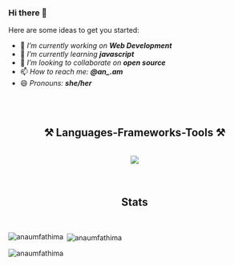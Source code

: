 

### Hi there 👋

Here are some ideas to get you started:

- 🔭 _I’m currently working on_ ***Web Development***
- 🌱 _I’m currently learning_ ***javascript***
- 👯 _I’m looking to collaborate on_ ***open source*** 
- 📫 _How to reach me:_ ***@an_.am***
- 😄 _Pronouns:_ ***she/her***
<br>
<br>
<h2 align="center">⚒️ Languages-Frameworks-Tools ⚒️</h2>
<br/>
<div align="center">
    <img src="https://skillicons.dev/icons?i=c,cpp,html,css,javascript,java,python,vscode,github,eclipse,react,sql,mongodb" />
</div>

<br/>
<br/>
<h2 align="center">Stats</h2>
<br/>
<p><img align="left" src="https://github-readme-stats.vercel.app/api/top-langs?username=anaumfathima&show_icons=true&locale=en&layout=compact" alt="anaumfathima" /></p>

<p>&nbsp;<img align="center" src="https://github-readme-stats.vercel.app/api?username=anaumfathima&show_icons=true&locale=en" alt="anaumfathima" /></p>

<p><img align="center" src="https://github-readme-streak-stats.herokuapp.com/?user=anaumfathima&" alt="anaumfathima" /></p>
  
